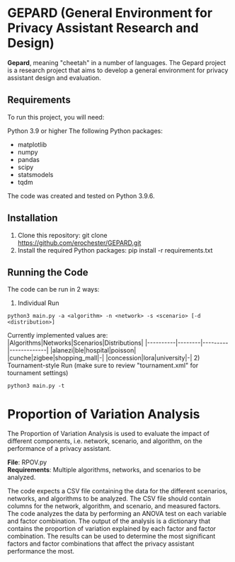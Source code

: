 # GEPARD (General Environment for Privacy Assistant Research and Design)

**Gepard**, meaning "cheetah" in a number of languages. The Gepard project is a research project that aims to develop a general environment for privacy assistant design and evaluation.

## Requirements

To run this project, you will need:

Python 3.9 or higher
The following Python packages:
 * matplotlib
 * numpy
 * pandas
 * scipy
 * statsmodels
 * tqdm

The code was created and tested on Python 3.9.6.

## Installation

1) Clone this repository: git clone https://github.com/erochester/GEPARD.git
2) Install the required Python packages: pip install -r requirements.txt

## Running the Code

The code can be run in 2 ways:
1) Individual Run
```
python3 main.py -a <algorithm> -n <network> -s <scenario> [-d <distribution>]
```
Currently implemented values are:
|Algorithms|Networks|Scenarios|Distributions|
|----------|--------|---------|-------------|
|alanezi|ble|hospital|poisson|
|cunche|zigbee|shopping_mall|-|
|concession|lora|university|-|
2) Tournament-style Run (make sure to review "tournament.xml" for tournament settings)
```
python3 main.py -t
```

# Proportion of Variation Analysis

The Proportion of Variation Analysis is used to evaluate the impact of different components, i.e. network, scenario, and algorithm, on the performance of a privacy assistant. 

**File**: RPOV.py\
**Requirements**: Multiple algorithms, networks, and scenarios to be analyzed.

The code expects a CSV file containing the data for the different scenarios, networks, and algorithms to be analyzed. The CSV file should contain columns for the network, algorithm, and scenario, and measured factors. The code analyzes the data by performing an ANOVA test on each variable and factor combination. The output of the analysis is a dictionary that contains the proportion of variation explained by each factor and factor combination. The results can be used to determine the most significant factors and factor combinations that affect the privacy assistant performance the most.
